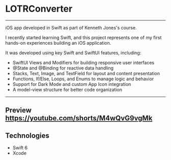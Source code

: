 # LOTRConverter

--- 
iOS app developed in Swift as part of Kenneth Jones's course.

I recently started learning Swift, and this project represents one of my first hands-on experiences building an iOS application.

It was developed using key Swift and SwiftUI features, including:

- SwiftUI Views and Modifiers for building responsive user interfaces
- @State and @Binding for reactive data handling
- Stacks, Text, Image, and TextField for layout and content presentation
- Functions, If/Else, Loops, and Enums to manage logic and behavior
- Support for Dark Mode and custom App Icon integration
- A model-view structure for better code organization
---
Preview
https://youtube.com/shorts/M4wQvG9vgMk
---
## Technologies
- Swift 6
- Xcode
